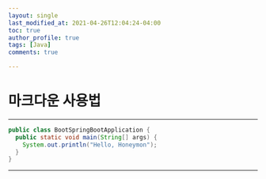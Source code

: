 ```yaml
---
layout: single
last_modified_at: 2021-04-26T12:04:24-04:00
toc: true
author_profile: true
tags: [Java]
comments: true

---
```



마크다운 사용법
=============


--------
```java
public class BootSpringBootApplication {
  public static void main(String[] args) {
    System.out.println("Hello, Honeymon");
  }
}
```
---------
